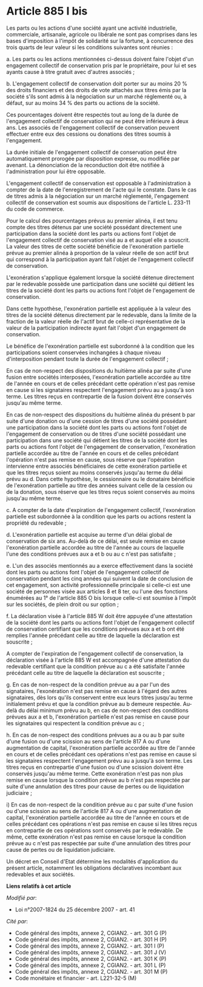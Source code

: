 # Article 885 I bis

Les parts ou les actions d'une société ayant une activité industrielle, commerciale, artisanale, agricole ou libérale ne sont
pas comprises dans les bases d'imposition à l'impôt de solidarité sur la fortune, à concurrence des trois quarts de leur
valeur si les conditions suivantes sont réunies :

a. Les parts ou les actions mentionnées ci-dessus doivent faire l'objet d'un engagement collectif de conservation pris par le
propriétaire, pour lui et ses ayants cause à titre gratuit avec d'autres associés ;

b. L'engagement collectif de conservation doit porter sur au moins 20 % des droits financiers et des droits de vote attachés
aux titres émis par la société s'ils sont admis à la négociation sur un marché réglementé ou, à défaut, sur au moins 34 % des
parts ou actions de la société.

Ces pourcentages doivent être respectés tout au long de la durée de l'engagement collectif de conservation qui ne peut être
inférieure à deux ans. Les associés de l'engagement collectif de conservation peuvent effectuer entre eux des cessions ou
donations des titres soumis à l'engagement.

La durée initiale de l'engagement collectif de conservation peut être automatiquement prorogée par disposition expresse, ou
modifiée par avenant. La dénonciation de la reconduction doit être notifiée à l'administration pour lui être opposable.

L'engagement collectif de conservation est opposable à l'administration à compter de la date de l'enregistrement de l'acte
qui le constate. Dans le cas de titres admis à la négociation sur un marché réglementé, l'engagement collectif de
conservation est soumis aux dispositions de l'article L. 233-11 du code de commerce.

Pour le calcul des pourcentages prévus au premier alinéa, il est tenu compte des titres détenus par une société possédant
directement une participation dans la société dont les parts ou actions font l'objet de l'engagement collectif de
conservation visé au a et auquel elle a souscrit. La valeur des titres de cette société bénéficie de l'exonération partielle
prévue au premier alinéa à proportion de la valeur réelle de son actif brut qui correspond à la participation ayant fait
l'objet de l'engagement collectif de conservation.

L'exonération s'applique également lorsque la société détenue directement par le redevable possède une participation dans une
société qui détient les titres de la société dont les parts ou actions font l'objet de l'engagement de conservation.

Dans cette hypothèse, l'exonération partielle est appliquée à la valeur des titres de la société détenus directement par le
redevable, dans la limite de la fraction de la valeur réelle de l'actif brut de celle-ci représentative de la valeur de la
participation indirecte ayant fait l'objet d'un engagement de conservation.

Le bénéfice de l'exonération partielle est subordonné à la condition que les participations soient conservées inchangées à
chaque niveau d'interposition pendant toute la durée de l'engagement collectif ;

En cas de non-respect des dispositions du huitième alinéa par suite d'une fusion entre sociétés interposées, l'exonération
partielle accordée au titre de l'année en cours et de celles précédant cette opération n'est pas remise en cause si les
signataires respectent l'engagement prévu au a jusqu'à son terme. Les titres reçus en contrepartie de la fusion doivent être
conservés jusqu'au même terme.

En cas de non-respect des dispositions du huitième alinéa du présent b par suite d'une donation ou d'une cession de titres
d'une société possédant une participation dans la société dont les parts ou actions font l'objet de l'engagement de
conservation ou de titres d'une société possédant une participation dans une société qui détient les titres de la société
dont les parts ou actions font l'objet de l'engagement de conservation, l'exonération partielle accordée au titre de l'année
en cours et de celles précédant l'opération n'est pas remise en cause, sous réserve que l'opération intervienne entre
associés bénéficiaires de cette exonération partielle et que les titres reçus soient au moins conservés jusqu'au terme du
délai prévu au d. Dans cette hypothèse, le cessionnaire ou le donataire bénéficie de l'exonération partielle au titre des
années suivant celle de la cession ou de la donation, sous réserve que les titres reçus soient conservés au moins jusqu'au
même terme. 

c. A compter de la date d'expiration de l'engagement collectif, l'exonération partielle est subordonnée à la condition que
les parts ou actions restent la propriété du redevable ; 

d. L'exonération partielle est acquise au terme d'un délai global de conservation de six ans. Au-delà de ce délai, est seule
remise en cause l'exonération partielle accordée au titre de l'année au cours de laquelle l'une des conditions prévues aux a
et b ou au c n'est pas satisfaite ;

e. L'un des associés mentionnés au a exerce effectivement dans la société dont les parts ou actions font l'objet de
l'engagement collectif de conservation pendant les cinq années qui suivent la date de conclusion de cet engagement, son
activité professionnelle principale si celle-ci est une société de personnes visée aux articles 8 et 8 ter, ou l'une des
fonctions énumérées au 1° de l'article 885 O bis lorsque celle-ci est soumise à l'impôt sur les sociétés, de plein droit ou
sur option ;

f. La déclaration visée à l'article 885 W doit être appuyée d'une attestation de la société dont les parts ou actions font
l'objet de l'engagement collectif de conservation certifiant que les conditions prévues aux a et b ont été remplies l'année
précédant celle au titre de laquelle la déclaration est souscrite ;

A compter de l'expiration de l'engagement collectif de conservation, la déclaration visée à l'article 885 W est accompagnée
d'une attestation du redevable certifiant que la condition prévue au c a été satisfaite l'année précédant celle au titre de
laquelle la déclaration est souscrite ;

g. En cas de non-respect de la condition prévue au a par l'un des signataires, l'exonération n'est pas remise en cause à
l'égard des autres signataires, dès lors qu'ils conservent entre eux leurs titres jusqu'au terme initialement prévu et que la
condition prévue au b demeure respectée. Au-delà du délai minimum prévu au b, en cas de non-respect des conditions prévues
aux a et b, l'exonération partielle n'est pas remise en cause pour les signataires qui respectent la condition prévue au c ;

h. En cas de non-respect des conditions prévues au a ou au b par suite d'une fusion ou d'une scission au sens de l'article
817 A ou d'une augmentation de capital, l'exonération partielle accordée au titre de l'année en cours et de celles précédant
ces opérations n'est pas remise en cause si les signataires respectent l'engagement prévu au a jusqu'à son terme. Les titres
reçus en contrepartie d'une fusion ou d'une scission doivent être conservés jusqu'au même terme. Cette exonération n'est pas
non plus remise en cause lorsque la condition prévue au b n'est pas respectée par suite d'une annulation des titres pour
cause de pertes ou de liquidation judiciaire ;

i) En cas de non-respect de la condition prévue au c par suite d'une fusion ou d'une scission au sens de l'article 817 A ou
d'une augmentation de capital, l'exonération partielle accordée au titre de l'année en cours et de celles précédant ces
opérations n'est pas remise en cause si les titres reçus en contrepartie de ces opérations sont conservés par le redevable.
De même, cette exonération n'est pas remise en cause lorsque la condition prévue au c n'est pas respectée par suite d'une
annulation des titres pour cause de pertes ou de liquidation judiciaire.

Un décret en Conseil d'Etat détermine les modalités d'application du présent article, notamment les obligations déclaratives
incombant aux redevables et aux sociétés.

**Liens relatifs à cet article**

_Modifié par_:

  - Loi n°2007-1824 du 25 décembre 2007 - art. 41

_Cité par_:

  - Code général des impôts, annexe 2, CGIAN2. - art. 301 G (P)
  - Code général des impôts, annexe 2, CGIAN2. - art. 301 H (P)
  - Code général des impôts, annexe 2, CGIAN2. - art. 301 I (P)
  - Code général des impôts, annexe 2, CGIAN2. - art. 301 J (V)
  - Code général des impôts, annexe 2, CGIAN2. - art. 301 K (P)
  - Code général des impôts, annexe 2, CGIAN2. - art. 301 L (P)
  - Code général des impôts, annexe 2, CGIAN2. - art. 301 M (P)
  - Code monétaire et financier - art. L221-32-5 (M)
